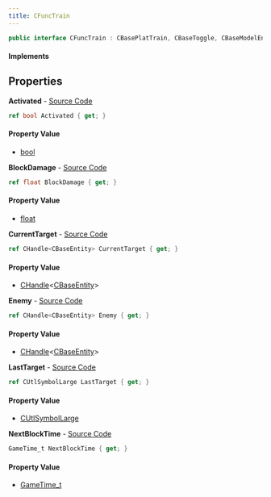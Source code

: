 ```yaml
---
title: CFuncTrain
---
```


```csharp
public interface CFuncTrain : CBasePlatTrain, CBaseToggle, CBaseModelEntity, CBaseEntity, CEntityInstance, ISchemaClass<CEntityInstance>, ISchemaClass<CBaseEntity>, ISchemaClass<CBaseModelEntity>, ISchemaClass<CBaseToggle>, ISchemaClass<CBasePlatTrain>, ISchemaClass<CFuncTrain>, ISchemaField, ISchemaClass, INativeHandle
```

#### Implements

## Properties

**Activated** - [Source Code](https://github.com/swiftly-solution/swiftlys2/blob/master/managed/src/SwiftlyS2.Generated/Schemas/Interfaces/CFuncTrain.cs#L18)

```csharp
ref bool Activated { get; }
```

#### Property Value

- [bool](https://learn.microsoft.com/dotnet/api/system.boolean)

**BlockDamage** - [Source Code](https://github.com/swiftly-solution/swiftlys2/blob/master/managed/src/SwiftlyS2.Generated/Schemas/Interfaces/CFuncTrain.cs#L22)

```csharp
ref float BlockDamage { get; }
```

#### Property Value

- [float](https://learn.microsoft.com/dotnet/api/system.single)

**CurrentTarget** - [Source Code](https://github.com/swiftly-solution/swiftlys2/blob/master/managed/src/SwiftlyS2.Generated/Schemas/Interfaces/CFuncTrain.cs#L16)

```csharp
ref CHandle<CBaseEntity> CurrentTarget { get; }
```

#### Property Value

- [CHandle](/docs/api/shared/natives/chandle-1)<[CBaseEntity](/docs/api/shared/schemadefinitions/cbaseentity)>

**Enemy** - [Source Code](https://github.com/swiftly-solution/swiftlys2/blob/master/managed/src/SwiftlyS2.Generated/Schemas/Interfaces/CFuncTrain.cs#L20)

```csharp
ref CHandle<CBaseEntity> Enemy { get; }
```

#### Property Value

- [CHandle](/docs/api/shared/natives/chandle-1)<[CBaseEntity](/docs/api/shared/schemadefinitions/cbaseentity)>

**LastTarget** - [Source Code](https://github.com/swiftly-solution/swiftlys2/blob/master/managed/src/SwiftlyS2.Generated/Schemas/Interfaces/CFuncTrain.cs#L26)

```csharp
ref CUtlSymbolLarge LastTarget { get; }
```

#### Property Value

- [CUtlSymbolLarge](/docs/api/shared/natives/cutlsymbollarge)

**NextBlockTime** - [Source Code](https://github.com/swiftly-solution/swiftlys2/blob/master/managed/src/SwiftlyS2.Generated/Schemas/Interfaces/CFuncTrain.cs#L24)

```csharp
GameTime_t NextBlockTime { get; }
```

#### Property Value

- [GameTime_t](/docs/api/shared/schemadefinitions/gametime_t)

